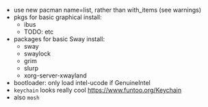   * use new pacman name=list, rather than with_items (see warnings)
  * pkgs for basic graphical install:
    * ibus
    * TODO: etc
  * packages for basic Sway install:
    * sway
    * swaylock
    * grim
    * slurp
    * xorg-server-xwayland
  * bootloader: only load intel-ucode if GenuineIntel
  * `keychain` looks really cool https://www.funtoo.org/Keychain
  * also `mosh`
